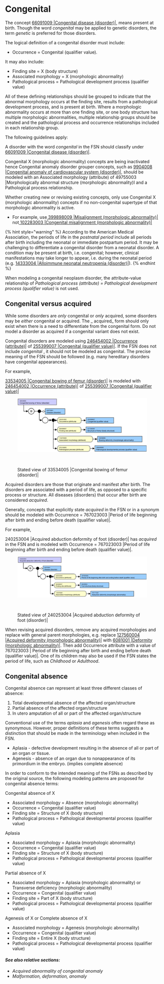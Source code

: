# Congenital

The concept [66091009 |Congenital disease (disorder)|](http://snomed.info/id/66091009), means present at birth. Though the word _congenital_ may be applied to genetic disorders, the term _genetic_ is preferred for those disorders.

The logical definition of a congenital disorder must include:

* Occurrence = Congenital (qualifier value).

It may also include:

* Finding site = X (body structure)
* Associated morphology = X (morphologic abnormality)
* Pathological process = Pathological development process (qualifier value)

All of these defining relationships should be grouped to indicate that the abnormal morphology occurs at the finding site, results from a pathological development process, and is present at birth. Where a morphologic abnormality occurs at more than one finding site, or one body structure has multiple morphologic abnormalities, multiple relationship groups should be created and the pathological process and occurrence relationships included in each relationship group.

The following guidelines apply:

A disorder with the word _congenital_ in the FSN should classify under [66091009 |Congenital disease (disorder)|](http://snomed.info/id/66091009).

Congenital X (morphologic abnormality) concepts are being inactivated hence Congenital anomaly disorder grouper concepts, such as [9904008 |Congenital anomaly of cardiovascular system (disorder)|](http://snomed.info/id/9904008), should be modeled with an Associated morphology (attribute) of 49755003 |Morphologically abnormal structure (morphologic abnormality)I and a Pathological process relationship.

Whether creating new or revising existing concepts, only use Congenital X (morphologic abnormality) concepts if no non-congenital supertype of that morphologic abnormality is active.

* For example, use[ 399898009 |Misalignment (morphologic abnormality)|](http://snomed.info/id/399898009) not[ 102283003 |Congenital misalignment (morphologic abnormality)|](http://snomed.info/id/102283003)

{% hint style="warning" %}
According to the American Medical Association, the periods of life in the _postnatal period_ include all periods after birth including the neonatal or immediate postpartum period. It may be challenging to differentiate a congenital disorder from a neonatal disorder. A condition may be present at birth, i.e. congenital; however, clinical manifestations may take longer to appear, i.e. during the neonatal period (e.g. [14333004 |Alloimmune neonatal neutropenia (disorder)|](http://snomed.info/id/14333004)).
{% endhint %}

When modeling a congenital neoplasm disorder, the attribute-value relationship of _Pathological process (attribute) = Pathological development process (qualifier value)_ is not used.

## Congenital versus acquired

While some disorders are _only_ congenital or _only_ acquired, some disorders may be _either_ congenital or acquired. The \_ acquired\_ form should only exist when there is a need to differentiate from the congenital form. Do not model a disorder as acquired if a congenital variant does not exist.

Congenital disorders are modeled using [246454002 |Occurrence (attribute)|](http://snomed.info/id/246454002) of [255399007 |Congenital (qualifier value)|](http://snomed.info/id/255399007). If the FSN does not include _congenital_ , it should not be modeled as congenital. The precise meaning of the FSN should be followed (e.g. many hereditary disorders have congenital appearances).

For example,

[33534005 |Congenital bowing of femur (disorder)|](http://snomed.info/id/33534005) is modeled with [246454002 |Occurrence (attribute)|](http://snomed.info/id/246454002) of [255399007 |Congenital (qualifier value)|](http://snomed.info/id/255399007)

<figure><img src="../../../../../../.gitbook/assets/image (32) (1).png" alt=""><figcaption></figcaption></figure>

<figure><img src="../../../../../../authoring/clinical-finding-and-disorder/images/174690519.png" alt=""><figcaption><p> Stated view of 33534005 |Congenital bowing of femur (disorder)|</p></figcaption></figure>

Acquired disorders are those that originate and manifest after birth. The disorders are associated with a period of life, as opposed to a specific process or structure. All diseases (disorders) that occur after birth are considered _acquired_.

Generally, concepts that explicitly state _acquired_ in the FSN or in a synonym should be modeled with Occurrence = 767023003 |Period of life beginning after birth and ending before death (qualifier value)|.

For example,

240253004 |Acquired abduction deformity of foot (disorder)| has _acquired_ in the FSN and is modeled with Occurrence = 767023003 |Period of life beginning after birth and ending before death (qualifier value)|.

<figure><img src="../../../../../../.gitbook/assets/image (33) (1).png" alt=""><figcaption></figcaption></figure>

<figure><img src="../../../../../../authoring/clinical-finding-and-disorder/images/174690518.png" alt=""><figcaption><p>Stated view of 240253004 |Acquired abduction deformity of foot (disorder)|</p></figcaption></figure>

When revising acquired disorders, remove any acquired morphologies and replace with general parent morphologies, e.g. replace [127560004 |Acquired deformity (morphologic abnormality)|](http://snomed.info/id/127560004) with [6081001 |Deformity (morphologic abnormality)|](http://snomed.info/id/6081001). Then add Occurrence attribute with a value of 767023003 | Period of life beginning after birth and ending before death (qualifier value)|. One of its children may also be used if the FSN states the period of life, such as _Childhood_ or _Adulthood_.

## Congenital absence

Congenital absence can represent at least three different classes of absence:

1. Total developmental absence of the affected organ/structure
2. Partial absence of the affected organ/structure
3. In utero amputation of all or part of the affected organ/structure

Conventional use of the terms _aplasia_ and _agenesis_ often regard these as synonymous. However, proper definitions of these terms suggests a distinction that should be made in the terminology when included in the FSN.

* Aplasia - defective development resulting in the absence of all or part of an organ or tissue.
* Agenesis - absence of an organ due to nonappearance of its primordium in the embryo. (implies complete absence)

In order to conform to the intended meaning of the FSNs as described by the original source, the following modeling patterns are proposed for congenital absence terms:

Congenital absence of X

* Associated morphology = Absence (morphologic abnormality)
* Occurrence = Congenital (qualifier value)
* Finding site = Structure of X (body structure)
* Pathological process = Pathological developmental process (qualifier value)

Aplasia

* Associated morphology = Aplasia (morphologic abnormality)
* Occurrence = Congenital (qualifier value)
* Finding site = Structure of X (body structure)
* Pathological process = Pathological developmental process (qualifier value)

Partial absence of X

* Associated morphology = Aplasia (morphologic abnormality) or Transverse deficiency (morphologic abnormality)
* Occurrence = Congenital (qualifier value)
* Finding site = Part of X (body structure)
* Pathological process = Pathological developmental process (qualifier value)

Agenesis of X or Complete absence of X

* Associated morphology = Agenesis (morphologic abnormality)
* Occurrence = Congenital (qualifier value)
* Finding site = Entire X (body structure)
* Pathological process = Pathological developmental process (qualifier value)

#### _See also relative sections:_

* _Acquired abnormality of congenital anomaly_
* _Malformation, deformation, anomaly_
